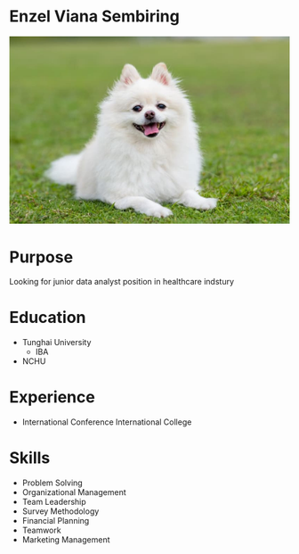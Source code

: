 # Enzel Viana Sembiring

![](dog.jpg)

# Purpose

Looking for junior data analyst position in healthcare indstury

# Education

- Tunghai University
    - IBA
- NCHU


# Experience

- International Conference International College

# Skills
- Problem Solving
- Organizational Management
- Team Leadership
- Survey Methodology
- Financial Planning
- Teamwork
- Marketing Management